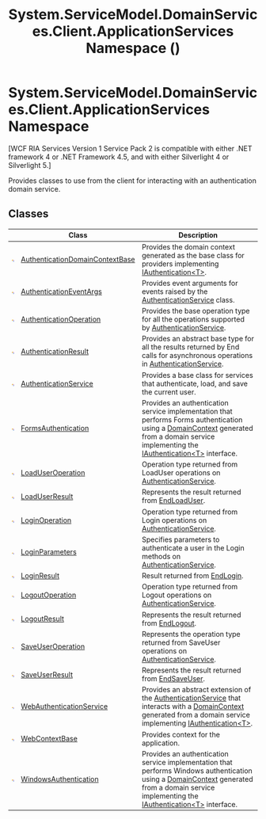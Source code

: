 ﻿---
title: System.ServiceModel.DomainServices.Client.ApplicationServices Namespace ()
TOCTitle: System.ServiceModel.DomainServices.Client.ApplicationServices
ms:assetid: N:System.ServiceModel.DomainServices.Client.ApplicationServices
ms:mtpsurl: https://msdn.microsoft.com/en-us/library/system.servicemodel.domainservices.client.applicationservices(v=VS.91)
ms:contentKeyID: 28898886
ms.date: 01/27/2012
mtps_version: v=VS.91
f1_keywords:
- System.ServiceModel.DomainServices.Client.ApplicationServices
dev_langs:
- CSharp
- JScript
- VB
- FSharp
---

# System.ServiceModel.DomainServices.Client.ApplicationServices Namespace

\[WCF RIA Services Version 1 Service Pack 2 is compatible with either .NET framework 4 or .NET Framework 4.5, and with either Silverlight 4 or Silverlight 5.\]

Provides classes to use from the client for interacting with an authentication domain service.

## Classes

<table>
<thead>
<tr class="header">
<th> </th>
<th>Class</th>
<th>Description</th>
</tr>
</thead>
<tbody>
<tr class="odd">
<td><img src="images\Ff422155.pubclass(en-us,VS.91).gif" title="Public class" alt="Public class" /></td>
<td><a href="ff457983(v=vs.91).md">AuthenticationDomainContextBase</a></td>
<td>Provides the domain context generated as the base class for providers implementing <a href="ff422650(v=vs.91).md">IAuthentication&lt;T&gt;</a>.</td>
</tr>
<tr class="even">
<td><img src="images\Ff422155.pubclass(en-us,VS.91).gif" title="Public class" alt="Public class" /></td>
<td><a href="ff457923(v=vs.91).md">AuthenticationEventArgs</a></td>
<td>Provides event arguments for events raised by the <a href="ff457927(v=vs.91).md">AuthenticationService</a> class.</td>
</tr>
<tr class="odd">
<td><img src="images\Ff422155.pubclass(en-us,VS.91).gif" title="Public class" alt="Public class" /></td>
<td><a href="ff457816(v=vs.91).md">AuthenticationOperation</a></td>
<td>Provides the base operation type for all the operations supported by <a href="ff457927(v=vs.91).md">AuthenticationService</a>.</td>
</tr>
<tr class="even">
<td><img src="images\Ff422155.pubclass(en-us,VS.91).gif" title="Public class" alt="Public class" /></td>
<td><a href="ff457764(v=vs.91).md">AuthenticationResult</a></td>
<td>Provides an abstract base type for all the results returned by End calls for asynchronous operations in <a href="ff457927(v=vs.91).md">AuthenticationService</a>.</td>
</tr>
<tr class="odd">
<td><img src="images\Ff422155.pubclass(en-us,VS.91).gif" title="Public class" alt="Public class" /></td>
<td><a href="ff457927(v=vs.91).md">AuthenticationService</a></td>
<td>Provides a base class for services that authenticate, load, and save the current user.</td>
</tr>
<tr class="even">
<td><img src="images\Ff422155.pubclass(en-us,VS.91).gif" title="Public class" alt="Public class" /></td>
<td><a href="ff457803(v=vs.91).md">FormsAuthentication</a></td>
<td>Provides an authentication service implementation that performs Forms authentication using a <a href="ff422732(v=vs.91).md">DomainContext</a> generated from a domain service implementing the <a href="ff422650(v=vs.91).md">IAuthentication&lt;T&gt;</a> interface.</td>
</tr>
<tr class="odd">
<td><img src="images\Ff422155.pubclass(en-us,VS.91).gif" title="Public class" alt="Public class" /></td>
<td><a href="ff457801(v=vs.91).md">LoadUserOperation</a></td>
<td>Operation type returned from LoadUser operations on <a href="ff457927(v=vs.91).md">AuthenticationService</a>.</td>
</tr>
<tr class="even">
<td><img src="images\Ff422155.pubclass(en-us,VS.91).gif" title="Public class" alt="Public class" /></td>
<td><a href="ff457887(v=vs.91).md">LoadUserResult</a></td>
<td>Represents the result returned from <a href="ff457960(v=vs.91).md">EndLoadUser</a>.</td>
</tr>
<tr class="odd">
<td><img src="images\Ff422155.pubclass(en-us,VS.91).gif" title="Public class" alt="Public class" /></td>
<td><a href="ff457854(v=vs.91).md">LoginOperation</a></td>
<td>Operation type returned from Login operations on <a href="ff457927(v=vs.91).md">AuthenticationService</a>.</td>
</tr>
<tr class="even">
<td><img src="images\Ff422155.pubclass(en-us,VS.91).gif" title="Public class" alt="Public class" /></td>
<td><a href="ff457782(v=vs.91).md">LoginParameters</a></td>
<td>Specifies parameters to authenticate a user in the Login methods on <a href="ff457927(v=vs.91).md">AuthenticationService</a>.</td>
</tr>
<tr class="odd">
<td><img src="images\Ff422155.pubclass(en-us,VS.91).gif" title="Public class" alt="Public class" /></td>
<td><a href="ff457786(v=vs.91).md">LoginResult</a></td>
<td>Result returned from <a href="ff457889(v=vs.91).md">EndLogin</a>.</td>
</tr>
<tr class="even">
<td><img src="images\Ff422155.pubclass(en-us,VS.91).gif" title="Public class" alt="Public class" /></td>
<td><a href="ff457967(v=vs.91).md">LogoutOperation</a></td>
<td>Operation type returned from Logout operations on <a href="ff457927(v=vs.91).md">AuthenticationService</a>.</td>
</tr>
<tr class="odd">
<td><img src="images\Ff422155.pubclass(en-us,VS.91).gif" title="Public class" alt="Public class" /></td>
<td><a href="ff457851(v=vs.91).md">LogoutResult</a></td>
<td>Represents the result returned from <a href="ff457783(v=vs.91).md">EndLogout</a>.</td>
</tr>
<tr class="even">
<td><img src="images\Ff422155.pubclass(en-us,VS.91).gif" title="Public class" alt="Public class" /></td>
<td><a href="ff457903(v=vs.91).md">SaveUserOperation</a></td>
<td>Represents the operation type returned from SaveUser operations on <a href="ff457927(v=vs.91).md">AuthenticationService</a>.</td>
</tr>
<tr class="odd">
<td><img src="images\Ff422155.pubclass(en-us,VS.91).gif" title="Public class" alt="Public class" /></td>
<td><a href="ff457929(v=vs.91).md">SaveUserResult</a></td>
<td>Represents the result returned from <a href="ff457906(v=vs.91).md">EndSaveUser</a>.</td>
</tr>
<tr class="even">
<td><img src="images\Ff422155.pubclass(en-us,VS.91).gif" title="Public class" alt="Public class" /></td>
<td><a href="ff457928(v=vs.91).md">WebAuthenticationService</a></td>
<td>Provides an abstract extension of the <a href="ff457927(v=vs.91).md">AuthenticationService</a> that interacts with a <a href="ff457937(v=vs.91).md">DomainContext</a> generated from a domain service implementing <a href="ff422650(v=vs.91).md">IAuthentication&lt;T&gt;</a>.</td>
</tr>
<tr class="odd">
<td><img src="images\Ff422155.pubclass(en-us,VS.91).gif" title="Public class" alt="Public class" /></td>
<td><a href="ff457966(v=vs.91).md">WebContextBase</a></td>
<td>Provides context for the application.</td>
</tr>
<tr class="even">
<td><img src="images\Ff422155.pubclass(en-us,VS.91).gif" title="Public class" alt="Public class" /></td>
<td><a href="ff457780(v=vs.91).md">WindowsAuthentication</a></td>
<td>Provides an authentication service implementation that performs Windows authentication using a <a href="ff422732(v=vs.91).md">DomainContext</a> generated from a domain service implementing the <a href="ff422650(v=vs.91).md">IAuthentication&lt;T&gt;</a> interface.</td>
</tr>
</tbody>
</table>


